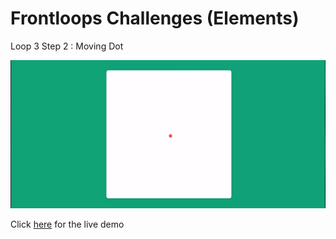 # Frontloops Challenges (Elements)

Loop 3 Step 2 : Moving Dot

![preview image](./design/preview.gif "Click below for live demo")

Click [here](https://zathio.github.io/frontloops-challenges/elements-challenges/loop3-step2/) for the live demo